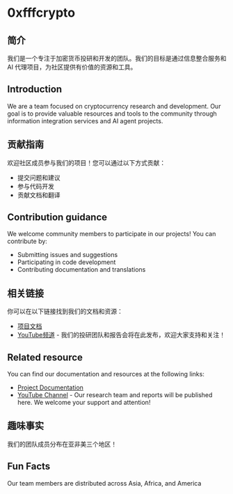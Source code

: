 # 0xfffcrypto

## 简介
我们是一个专注于加密货币投研和开发的团队。我们的目标是通过信息整合服务和 AI 代理项目，为社区提供有价值的资源和工具。

## Introduction
We are a team focused on cryptocurrency research and development. Our goal is to provide valuable resources and tools to the community through information integration services and AI agent projects.

## 贡献指南
欢迎社区成员参与我们的项目！您可以通过以下方式贡献：
- 提交问题和建议
- 参与代码开发
- 贡献文档和翻译

## Contribution guidance
We welcome community members to participate in our projects! You can contribute by:
- Submitting issues and suggestions
- Participating in code development
- Contributing documentation and translations

## 相关链接
你可以在以下链接找到我们的文档和资源：
- [项目文档](https://0xfffcrypto.gitbook.io/0xfffcrypto/)
- [YouTube频道](https://www.youtube.com/@7tigerCrypto) - 我们的投研团队和报告会将在此发布，欢迎大家支持和关注！

## Related resource
You can find our documentation and resources at the following links:
- [Project Documentation](https://0xfffcrypto.gitbook.io/0xfffcrypto/)
- [YouTube Channel](https://www.youtube.com/@7tigerCrypto) - Our research team and reports will be published here. We welcome your support and attention!

## 趣味事实
我们的团队成员分布在亚非美三个地区！

## Fun Facts
Our team members are distributed across Asia, Africa, and America

